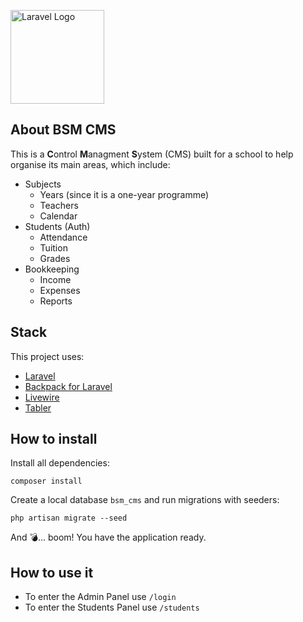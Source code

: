 <a href="https://bsmlatvia.lv/" target="_blank"><img src="https://bsmlatvia.lv/wp-content/uploads/2022/11/logo-bsm-1x1-1.png" width="150" alt="Laravel Logo"></a>

## About BSM CMS
This is a **C**ontrol **M**anagment **S**ystem (CMS) built for a school to help organise its main areas, which include: 

- Subjects
  - Years (since it is a one-year programme)
  - Teachers
  - Calendar
- Students (Auth)
  - Attendance
  - Tuition
  - Grades
- Bookkeeping
  - Income
  - Expenses
  - Reports

## Stack
This project uses:
- <a href="https://laravel.com/" target="_blank">Laravel</a>
- <a href="https://backpackforlaravel.com/" target="_blank">Backpack for Laravel</a>
- <a href="https://livewire.laravel.com/" target="_blank">Livewire</a>
- <a href="https://tabler.io/admin-template/preview" target="_blank">Tabler</a>

## How to install
Install all dependencies:

```shell
composer install
```

Create a local database `bsm_cms` and run migrations with seeders:

```shell
php artisan migrate --seed
```

And 💣... boom! You have the application ready.

## How to use it

- To enter the Admin Panel use `/login`
- To enter the Students Panel use `/students`
